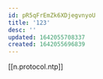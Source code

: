 ```yaml
---
id: pR5qFrEmZk6XDjegvnyoU
title: '123'
desc: ''
updated: 1642055708337
created: 1642055696839
---
```


[[n.protocol.ntp]]
